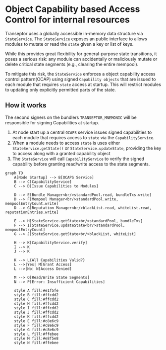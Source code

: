 # Object Capability based Access Control for internal resources

Transeptor uses a globally accessible in-memory data structure via `StateService`. The `StateService` exposes an public interface to allows modules to mutate or read the `state` given a key or list of keys.

While this provides great flexibility for general-purpose state transitions, it poses a serious risk: any module can accidentally or maliciously mutate or delete critical state segments (e.g., clearing the entire mempool).

To mitigate this risk, the `StateService` enforces a object capability access control pattern(OCAP) using signed `Capability objects` that are issued to each module that requires `state` access at startup. This will restrict modules to updating only explicitly permitted parts of the state.


## How it works

The second signers on the bundlers `TRANSEPTOR_MNEMONIC` will be responsible for signing Capabilities at startup.

1. At node start up a central `OCAPS` service issues signed capabilities to each module that requires access to `state` via the `CapabilityService`.
2. When a module needs to access `state` is uses either `StateService.getState()` or `StateService.updateState`, providing the key to access along with a granted capability object
3. The `StateService` will call `CapabilityService` to verify the signed capability before granting read/write access to the state segments.

```mermaid
graph TD
    A[Node Startup] --> B[OCAPS Service]
    B --> C[CapabilityService]
    C --> D[Issue Capabilities to Modules]
    
    D --> E[Bundle Manager<br/>standardPool.read, bundleTxs.write]
    D --> F[Mempool Manager<br/>standardPool.write, mempoolEntryCount.write]
    D --> G[Reputation Manager<br/>blackList.read, whiteList.read, reputationEntries.write]
    
    E --> H[StateService.getState<br/>standardPool, bundleTxs]
    F --> I[StateService.updateState<br/>standardPool, mempoolEntryCount]
    G --> J[StateService.getState<br/>blackList, whiteList]
    
    H --> K[CapabilityService.verify]
    I --> K
    J --> K
    
    K --> L{All Capabilities Valid?}
    L -->|Yes| M[Grant Access]
    L -->|No| N[Access Denied]
    
    M --> O[Read/Write State Segments]
    N --> P[Error: Insufficient Capabilities]
    
    style A fill:#e1f5fe
    style B fill:#ffcdd2
    style C fill:#ffcdd2
    style H fill:#ffcdd2
    style I fill:#ffcdd2
    style J fill:#ffcdd2
    style K fill:#ffcdd2
    style E fill:#c8e6c9
    style F fill:#c8e6c9
    style G fill:#c8e6c9
    style L fill:#ffebee
    style M fill:#e8f5e8
    style N fill:#ffebee
```